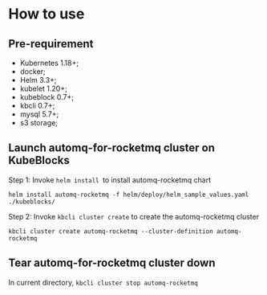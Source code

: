 # How to use

## Pre-requirement
- Kubernetes 1.18+;
- docker;
- Helm 3.3+;
- kubelet 1.20+;
- kubeblock 0.7+;
- kbcli 0.7+;
- mysql 5.7+;
- s3 storage;

## Launch automq-for-rocketmq cluster on KubeBlocks

Step 1: Invoke `helm install `to install automq-rocketmq chart
```shell
helm install automq-rocketmq -f helm/deploy/helm_sample_values.yaml ./kubeblocks/ 
```

Step 2: Invoke `kbcli cluster create` to create the automq-rocketmq cluster
```shell
kbcli cluster create automq-rocketmq --cluster-definition automq-rocketmq
```

## Tear automq-for-rocketmq cluster down
In current directory, `kbcli cluster stop automq-rocketmq`